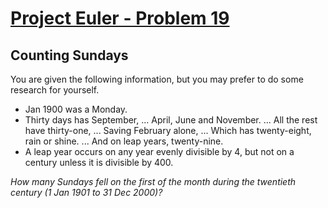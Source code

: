 [Project Euler - Problem 19](https://projecteuler.net/problem=19)
======

Counting Sundays
------

You are given the following information, but you may prefer to do some research
for yourself.

* Jan 1900 was a Monday.
* Thirty days has September,
    ... April, June and November.
    ... All the rest have thirty-one,
    ... Saving February alone,
    ... Which has twenty-eight, rain or shine.
    ... And on leap years, twenty-nine.
* A leap year occurs on any year evenly divisible by 4, but not on a century
  unless it is divisible by 400.

*How many Sundays fell on the first of the month during the twentieth century (1
Jan 1901 to 31 Dec 2000)?*
